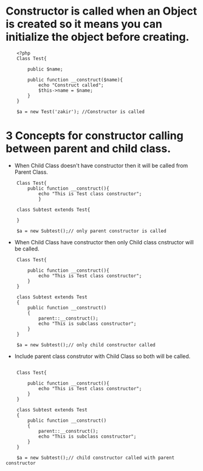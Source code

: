 # Constructor is called when an Object is created so it means you can initialize the object before creating.

```
    <?php
    Class Test{
        
        public $name;
        
        public function __construct($name){
            echo "Construct called";
            $this->name = $name;
        }
    }

    $a = new Test('zakir'); //Constructor is called
```

# 3 Concepts for constructor calling between parent and child class.

- When Child Class doesn't have constructor then it will be called from Parent Class.

```
    Class Test{
        public function __construct(){
            echo "This is Test class constructor";
            }

    class Subtest extends Test{

    }

    $a = new Subtest();// only parent constructor is called
```

- When Child Class have constructor then only Child class cnstructor will be called.

```
    Class Test{

        public function __construct(){
            echo "This is Test class constructor";
        }
    }

    class Subtest extends Test
    {
        public function __construct()
        {
            parent::__construct();
            echo "This is subclass constructor";
        }
    }

    $a = new Subtest();// only child constructor called
```

- Include parent class construtor with Child Class so both will be called.

```

    Class Test{

        public function __construct(){
            echo "This is Test class constructor";
        }
    }

    class Subtest extends Test
    {
        public function __construct()
        {
            parent::__construct();
            echo "This is subclass constructor";
        }
    }

    $a = new Subtest();// child constructor called with parent constructor
```
